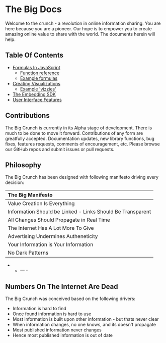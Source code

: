 # The Big Docs

Welcome to the crunch - a revolution in online information sharing. You are here because you are a pioneer. Our hope is to empower you to create amazing online value to share with the world. The documents herein will help.

## Table Of Contents

* [Formulas In JavaScript](./FORMULAS_IN_JAVASCRIPT.md)
  * [Function reference](./FORMULAS_IN_JAVASCRIPT.md#funclist)
  * [Example formulas](./formula_examples)
* [Creating Visualizations](VIZZIES.md)
  * [Example 'vizzies']()
* [The Embedding SDK](./TBC_SDK.md)
* [User Interface Features]()

## Contributions

The Big Crunch is currently in its Alpha stage of development. There is much to be done to move it forward. Contributions of any form are greatfully accepted. Documentation updates, new library functions, bug fixes, features requests, comments of encouragement, etc. Please browse our GitHub repos and submit issues or pull requests.

## Philosophy

The Big Crunch has been designed with following manifesto driving every decision:

| The Big Manifesto                                          |
| :--------------------------------------------------------- |
| Value Creation Is Everything                               |
| Information Should be Linked - Links Should Be Transparent |
| All Changes Should Propagate in Real Time                  |
| The Internet Has A Lot More To Give                        |
| Advertising Undermines Autheneticity                       |
| Your Information is Your Information                       |
| No Dark Patterns                                           |

* * &mdash; -

## Numbers On The Internet Are Dead

The Big Crunch was conceived based on the following drivers:

* Information is hard to find
* Once found information is hard to use
* Most information is built upon other information - but thats never clear
* When information changes, no one knows, and its doesn't propagate
* Most published information never changes
* Hence most published information is out of date
